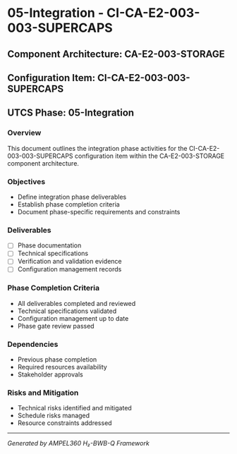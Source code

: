 # 05-Integration - CI-CA-E2-003-003-SUPERCAPS

## Component Architecture: CA-E2-003-STORAGE
## Configuration Item: CI-CA-E2-003-003-SUPERCAPS
## UTCS Phase: 05-Integration

### Overview
This document outlines the integration phase activities for the CI-CA-E2-003-003-SUPERCAPS configuration item within the CA-E2-003-STORAGE component architecture.

### Objectives
- Define integration phase deliverables
- Establish phase completion criteria
- Document phase-specific requirements and constraints

### Deliverables
- [ ] Phase documentation
- [ ] Technical specifications
- [ ] Verification and validation evidence
- [ ] Configuration management records

### Phase Completion Criteria
- All deliverables completed and reviewed
- Technical specifications validated
- Configuration management up to date
- Phase gate review passed

### Dependencies
- Previous phase completion
- Required resources availability
- Stakeholder approvals

### Risks and Mitigation
- Technical risks identified and mitigated
- Schedule risks managed
- Resource constraints addressed

---
*Generated by AMPEL360 H₂-BWB-Q Framework*
